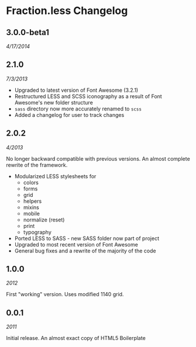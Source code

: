 # Fraction.less Changelog

## 3.0.0-beta1

*4/17/2014*

## 2.1.0

*7/3/2013*

* Upgraded to latest version of Font Awesome (3.2.1)
* Restructured LESS and SCSS iconography as a result of Font Awesome's new folder structure
* `sass` directory now more accurately renamed to `scss`
* Added a changelog for user to track changes

## 2.0.2

*4/2013*

No longer backward compatible with previous versions. An almost complete rewrite of the framework.

* Modularized LESS stylesheets for
	* colors
	* forms
	* grid
	* helpers
	* mixins
	* mobile
	* normalize (reset)
	* print
	* typography
* Ported LESS to SASS - new SASS folder now part of project
* Upgraded to most recent version of Font Awesome
* General bug fixes and a rewrite of the majority of the code

## 1.0.0

*2012*

First "working" version. Uses modified 1140 grid.

## 0.0.1

*2011*

Initial release. An almost exact copy of HTML5 Boilerplate